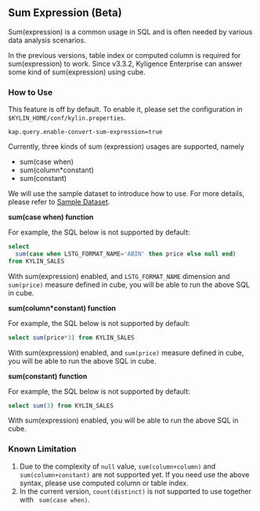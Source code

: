 ## Sum Expression (Beta)

Sum(expression) is a common usage in SQL and is often needed by various data analysis scenarios.

In the previous versions, table index or computed column is required for sum(expression) to work. Since v3.3.2, Kyligence Enterprise can answer some kind of sum(expression) using cube.

### How to Use

This feature is off by default. To enable it, please set the configuration in `$KYLIN_HOME/conf/kylin.properties`.

```properties
kap.query.enable-convert-sum-expression=true
```

Currently, three kinds of sum (expression) usages are supported, namely

- sum(case when)
- sum(column*constant)
- sum(constant)

We will use the sample dataset to introduce how to use. For more details, please refer to [Sample Dataset](../../../appendix/sample_dataset.en.md).



**sum(case when) function**

For example, the SQL below is not supported by default:

```sql
select
  sum(case when LSTG_FORMAT_NAME='ABIN' then price else null end)
from KYLIN_SALES
```

With sum(expression) enabled, and `LSTG_FORMAT_NAME` dimension and `sum(price)` measure defined in cube, you will be able to run the above SQL in cube.



**sum(column*constant) function**

For example, the SQL below is not supported by default:

```sql
select sum(price*3) from KYLIN_SALES
```

With sum(expression) enabled, and `sum(price)` measure defined in cube, you will be able to run the above SQL in cube.



**sum(constant) function**

For example, the SQL below is not supported by default:

```sql
select sum(3) from KYLIN_SALES
```

With sum(expression) enabled, you will be able to run the above SQL in cube.




### Known Limitation

1. Due to the complexity of `null` value, `sum(column+column)` and `sum(column+constant)` are not supported yet. If you need use the above syntax, please use computed column or table index.
2. In the current version, `count(distinct)` is not supported to use together with ` sum(case when)`.

